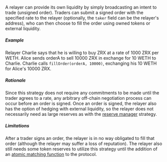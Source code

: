 A relayer can provide its own liquidity by simply broadcasting an intent to trade (unsigned order). Traders can submit a signed order with the specified rate to the relayer (optionally, the `taker` field can be the relayer's address), who can then choose to fill the order using owned tokens or external liquidity.

##### Example

Relayer Charlie says that he is willing to buy ZRX at a rate of 1000 ZRX per WETH. Alice sends orderA to sell 10000 ZRX in exchange for 10 WETH to Charlie. Charlie calls `fillOrder(orderA, 10000)`, exchanging his 10 WETH for Alice's 10000 ZRX.

##### Rationale

Since this strategy does not require any commitments to be made until the trader agrees to a rate, any arbitrary off-chain negotiation process can occur before an order is signed. Once an order is signed, the relayer also has the option of hedging with external liquidity, so the relayer does not necessarily need as large reserves as with the [reserve manager](https://github.com/0xProject/wiki/blob/master/relayer-strategies/Reserve-Manager.md) strategy.

##### Limitations

After a trader signs an order, the relayer is in no way obligated to fill that order (although the relayer may suffer a loss of reputation). The relayer also still needs some token reserves to utilize this strategy until the addition of an [atomic matching function](https://github.com/0xProject/ZEIPs/issues/2) to the protocol.
